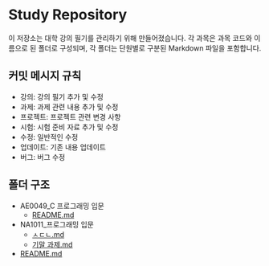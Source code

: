 # Study Repository

이 저장소는 대학 강의 필기를 관리하기 위해 만들어졌습니다. 각 과목은 과목 코드와 이름으로 된 폴더로 구성되며, 각 폴더는 단원별로 구분된 Markdown 파일을 포함합니다.

## 커밋 메시지 규칙

 - 강의: 강의 필기 추가 및 수정
 - 과제: 과제 관련 내용 추가 및 수정
 - 프로젝트: 프로젝트 관련 변경 사항
 - 시험: 시험 준비 자료 추가 및 수정
 - 수정: 일반적인 수정
 - 업데이트: 기존 내용 업데이트
 - 버그: 버그 수정

## 폴더 구조

- AE0049_C 프로그래밍 입문
  - [README.md](AE0049_C%20프로그래밍%20입문/README.md)
- NA1011_프로그래밍 입문
  - [ㅅㄷㄴ.md](NA1011_프로그래밍%20입문/ㅅㄷㄴ.md)
  - [기말 과제.md](NA1011_프로그래밍%20입문/기말%20과제.md)
- [README.md](README.md)

